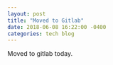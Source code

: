 ```yaml
---
layout: post
title: "Moved to Gitlab"
date: 2018-06-08 16:22:00 -0400
categories: tech blog
---
```


Moved to gitlab today.
